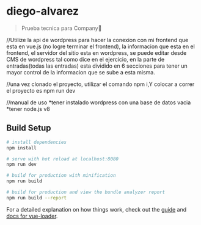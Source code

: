 # diego-alvarez

> Prueba tecnica para Company🚀

//Utilize la api de wordpress para hacer la conexion con mi frontend que esta en vue.js (no logre terminar el frontend), la informacion que esta en el frontend, el servidor del sitio esta en wordpress, se puede editar desde CMS de wordpress tal como dice en el ejercicio, en la parte de entradas(todas las entradas) esta dividido en 6 secciones para tener un mayor control de la informacion que se sube a esta misma.

//una vez clonado el proyecto, utilizar el comando npm i,Y colocar a correr el proyecto es npm run dev

//manual de uso
 *tener instalado wordpress con una base de datos vacia
*tener node.js v8


## Build Setup

``` bash
# install dependencies
npm install

# serve with hot reload at localhost:8080
npm run dev

# build for production with minification
npm run build

# build for production and view the bundle analyzer report
npm run build --report
```

For a detailed explanation on how things work, check out the [guide](http://vuejs-templates.github.io/webpack/) and [docs for vue-loader](http://vuejs.github.io/vue-loader).
